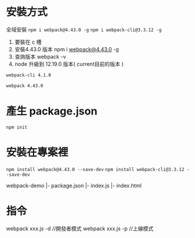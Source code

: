 # 安裝方式

全域安裝
`npm i webpack@4.43.0 -g`
`npm i webpack-cli@3.3.12 -g`

1. 要裝在 c 槽
2. 安裝4.43.0 版本  npm i webpack@4.43.0 -g
3. 查詢版本 webpack -v
4. node 升級到 12.19.0 版本( current目前的版本 )


```bash
webpack-cli 4.1.0

webpack 4.43.0

```
# 產生 package.json

`npm init`


# 安裝在專案裡
`npm install webpack@4.43.0 --save-dev`
`npm install webpack-cli@3.3.12 --save-dev`


webpack-demo
|- package.json
|- index.js
|- index.html

# 指令
webpack xxx.js -d //開發者模式
webpack xxx.js -p //上線模式


